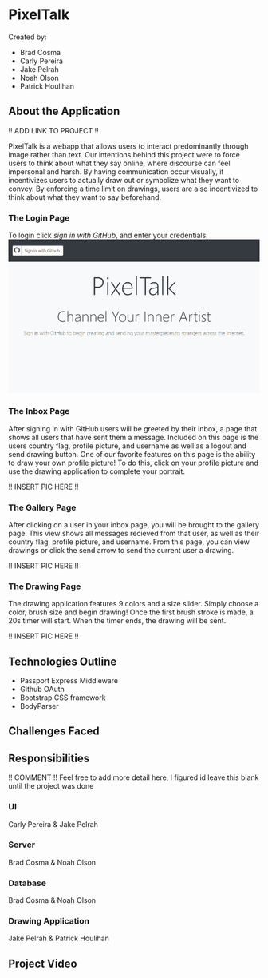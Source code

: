 # PixelTalk
Created by:
- Brad Cosma
- Carly Pereira
- Jake Pelrah
- Noah Olson
- Patrick Houlihan

## About the Application

!! ADD LINK TO PROJECT !!

PixelTalk is a webapp that allows users to interact predominantly through image rather than text.
Our intentions behind this project were to force users to think about what they say online, where discourse can feel impersonal and harsh.
By having communication occur visually, it incentivizes users to actually draw out or symbolize what they want to convey. By enforcing a time limit on drawings, users are also incentivized to think about what they want to say beforehand.

### The Login Page
To login click *sign in with GitHub*, and enter your credentials.
![Login Page](public/images/login_pic.png)


### The Inbox Page
After signing in with GitHub users will be greeted by their inbox, a page that shows all users that have sent them a message. Included on this page is the users country flag, profile picture, and username as well as a logout and send drawing button. One of our favorite features on this page is the ability to draw your own profile picture! To do this, click on your profile picture and use the drawing application to complete your portrait.

!! INSERT PIC HERE !!

### The Gallery Page
After clicking on a user in your inbox page, you will be brought to the gallery page. This view shows all messages recieved from that user, as well as their country flag, profile picture, and username. From this page, you can view drawings or click the send arrow to send the current user a drawing.

!! INSERT PIC HERE !!

### The Drawing Page
The drawing application features 9 colors and a size slider. Simply choose a color, brush size and begin drawing! Once the first brush stroke is made, a 20s timer will start. When the timer ends, the drawing will be sent.

!! INSERT PIC HERE !!


## Technologies Outline
- Passport Express Middleware
- Github OAuth
- Bootstrap CSS framework
- BodyParser

## Challenges Faced


## Responsibilities
!! COMMENT !! Feel free to add more detail here, I figured id leave this blank until the project was done
### UI
Carly Pereira & Jake Pelrah

### Server
Brad Cosma & Noah Olson

### Database
Brad Cosma & Noah Olson

### Drawing Application
Jake Pelrah & Patrick Houlihan

## Project Video
